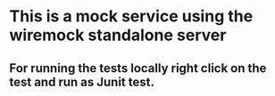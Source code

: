 # This is a mock service using the wiremock standalone server


## For running the tests locally right click on the test and run as Junit test.


